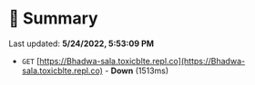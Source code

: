 # 📖 Summary
Last updated: **5/24/2022, 5:53:09 PM**

- `GET` [https://Bhadwa-sala.toxicblte.repl.co](https://Bhadwa-sala.toxicblte.repl.co) - **Down** (1513ms)
